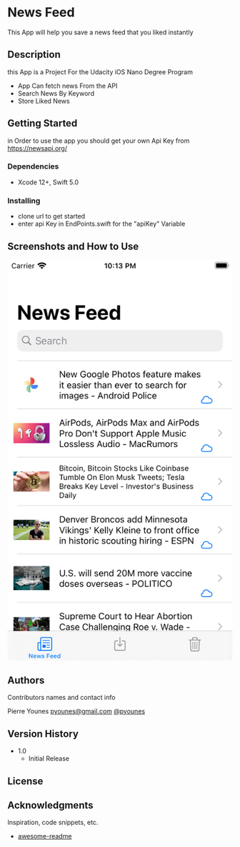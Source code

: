 # News Feed

This App will help you save a news feed that you liked instantly 

## Description

this App is a Project For the Udacity iOS Nano Degree Program
- App Can fetch news From the API
- Search News By Keyword
- Store Liked News

## Getting Started

in Order to use the app you should get your own  Api Key from https://newsapi.org/

### Dependencies

* Xcode 12+, Swift 5.0

### Installing

* clone url to get started
* enter api Key in EndPoints.swift for the "apiKey" Variable


## Screenshots and How to Use

![Screenshot](Feeds.png)


## Authors

Contributors names and contact info

Pierre Younes
pyounes@gmail.com
[@pyounes](https://www.linkedin.com/in/pyounes/)

## Version History

* 1.0
    * Initial Release

## License


## Acknowledgments

Inspiration, code snippets, etc.
* [awesome-readme](https://github.com/matiassingers/awesome-readme)